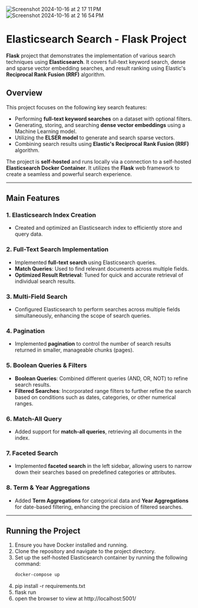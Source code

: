 ![Screenshot 2024-10-16 at 2 17 11 PM](https://github.com/user-attachments/assets/4a4f3444-3c38-4981-b7b9-9d421ef6dad1)
![Screenshot 2024-10-16 at 2 16 54 PM](https://github.com/user-attachments/assets/68856874-a3db-40d7-81be-1e938f87ffbe)

# Elasticsearch Search - Flask Project

**Flask** project that demonstrates the implementation of various search techniques using **Elasticsearch**. It covers full-text keyword search, dense and sparse vector embedding searches, and result ranking using Elastic's **Reciprocal Rank Fusion (RRF)** algorithm.

## Overview

This project focuses on the following key search features:
- Performing **full-text keyword searches** on a dataset with optional filters.
- Generating, storing, and searching **dense vector embeddings** using a Machine Learning model.
- Utilizing the **ELSER model** to generate and search sparse vectors.
- Combining search results using **Elastic's Reciprocal Rank Fusion (RRF)** algorithm.

The project is **self-hosted** and runs locally via a connection to a self-hosted **Elasticsearch Docker Container**. It utilizes the **Flask** web framework to create a seamless and powerful search experience.

---

## Main Features

### 1. Elasticsearch Index Creation
- Created and optimized an Elasticsearch index to efficiently store and query data.

### 2. Full-Text Search Implementation
- Implemented **full-text search** using Elasticsearch queries.
- **Match Queries**: Used to find relevant documents across multiple fields.
- **Optimized Result Retrieval**: Tuned for quick and accurate retrieval of individual search results.

### 3. Multi-Field Search
- Configured Elasticsearch to perform searches across multiple fields simultaneously, enhancing the scope of search queries.

### 4. Pagination
- Implemented **pagination** to control the number of search results returned in smaller, manageable chunks (pages).

### 5. Boolean Queries & Filters
- **Boolean Queries**: Combined different queries (AND, OR, NOT) to refine search results.
- **Filtered Searches**: Incorporated range filters to further refine the search based on conditions such as dates, categories, or other numerical ranges.

### 6. Match-All Query
- Added support for **match-all queries**, retrieving all documents in the index.

### 7. Faceted Search
- Implemented **faceted search** in the left sidebar, allowing users to narrow down their searches based on predefined categories or attributes.

### 8. Term & Year Aggregations
- Added **Term Aggregations** for categorical data and **Year Aggregations** for date-based filtering, enhancing the precision of filtered searches.

---

## Running the Project

1. Ensure you have Docker installed and running.
2. Clone the repository and navigate to the project directory.
3. Set up the self-hosted Elasticsearch container by running the following command:
   ```bash
   docker-compose up
4. pip install -r requirements.txt
5.  flask run
6. open the browser to view at http://localhost:5001/

